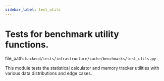 ```yaml
---
sidebar_label: test_utils
---
```


# Tests for benchmark utility functions.

  file_path: `backend/tests/infrastructure/cache/benchmarks/test_utils.py`

This module tests the statistical calculator and memory tracker utilities
with various data distributions and edge cases.
